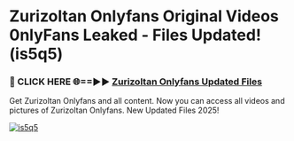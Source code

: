 # Zurizoltan Onlyfans Original Videos 0nlyFans Leaked - Files Updated! (is5q5)

<h3>🔴 CLICK HERE 🌐==►► <a href="https://tinyurl.com/2wckxsce" rel="nofollow">Zurizoltan Onlyfans Updated Files</a></h3>

Get Zurizoltan Onlyfans and all content. Now you can access all videos and pictures of Zurizoltan Onlyfans. New Updated Files 2025!

[![is5q5](https://i.imgur.com/AFduVYN.gif)](https://tinyurl.com/2wckxsce)
